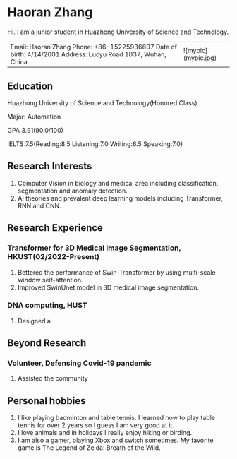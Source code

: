 # Haoran Zhang
Hi. I am a junior student in Huazhong University of Science and Technology.


<html>
    <table style="margin-left: auto; margin-right: auto;">
        <tr>
            <td>
                <!--左侧内容-->
              Email: Haoran Zhang
              Phone: +86-15225936607
              Date of birth: 4/14/2001
              Address: Luoyu Road 1037, Wuhan, China
            </td>
            <td>
                <!--右侧内容-->
                ![mypic](mypic.jpg)
            </td>
        </tr>
    </table>
</html>


## Education
Huazhong University of Science and Technology(Honored Class)

Major: Automation

GPA 3.91(90.0/100) 

IELTS:7.5(Reading:8.5 Listening:7.0 Writing:6.5 Speaking:7.0)

## Research Interests
1. Computer Vision in biology and medical area including classification, segmentation and anomaly detection. 
2. AI theories and prevalent deep learning models including Transformer, RNN and CNN.

## Research Experience
### Transformer for 3D Medical Image Segmentation, HKUST(02/2022-Present)
1. Bettered the performance of Swin-Transformer by using multi-scale window self-attention.
2. Improved SwinUnet model in 3D medical image segmentation.

### DNA computing, HUST
1. Designed a 

## Beyond Research

### Volunteer, Defensing Covid-19 pandemic
1. Assisted the community

## Personal hobbies
1. I like playing badminton and table tennis. I learned how to play table tennis for over 2 years so I guess I am very good at it. 
2. I love animals and in holidays I really enjoy hiking or birding. 
3. I am also a gamer, playing Xbox and switch sometimes. My favorite game is The Legend of Zelda: Breath of the Wild.



